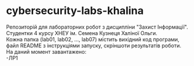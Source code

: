 # cybersecurity-labs-khalina
Репозиторій для лабораторних робот з дисципліни "Захист Інформації". Студентки 4 курсу ХНЕУ ім. Семена Кузнеця Халіної Ольги.<br>
Кожна папка (lab01, lab02, ..., lab07) містить вихідний код програми, файл README з інструкціями запуску, скріншоти результатів роботи.<br>
На даний момент завантажено:<br>
-ЛР1<br>
